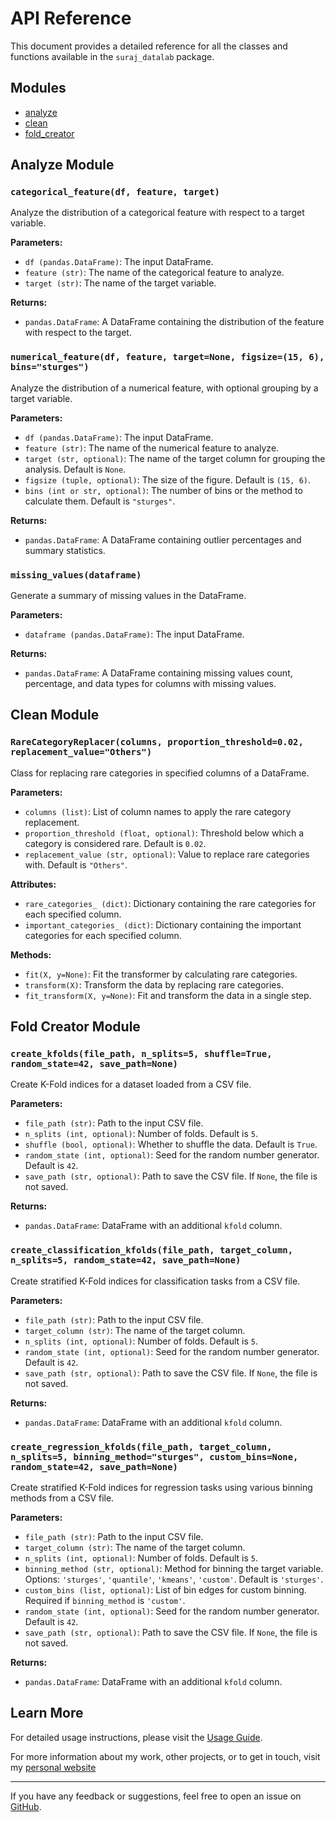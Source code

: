 # API Reference

This document provides a detailed reference for all the classes and functions available in the `suraj_datalab` package.

## Modules

- [analyze](#analyze-module)
- [clean](#clean-module)
- [fold_creator](#fold_creator-module)

## Analyze Module

### `categorical_feature(df, feature, target)`

Analyze the distribution of a categorical feature with respect to a target variable.

**Parameters:**

- `df (pandas.DataFrame)`: The input DataFrame.
- `feature (str)`: The name of the categorical feature to analyze.
- `target (str)`: The name of the target variable.

**Returns:**

- `pandas.DataFrame`: A DataFrame containing the distribution of the feature with respect to the target.

### `numerical_feature(df, feature, target=None, figsize=(15, 6), bins="sturges")`

Analyze the distribution of a numerical feature, with optional grouping by a target variable.

**Parameters:**

- `df (pandas.DataFrame)`: The input DataFrame.
- `feature (str)`: The name of the numerical feature to analyze.
- `target (str, optional)`: The name of the target column for grouping the analysis. Default is `None`.
- `figsize (tuple, optional)`: The size of the figure. Default is `(15, 6)`.
- `bins (int or str, optional)`: The number of bins or the method to calculate them. Default is `"sturges"`.

**Returns:**

- `pandas.DataFrame`: A DataFrame containing outlier percentages and summary statistics.

### `missing_values(dataframe)`

Generate a summary of missing values in the DataFrame.

**Parameters:**

- `dataframe (pandas.DataFrame)`: The input DataFrame.

**Returns:**

- `pandas.DataFrame`: A DataFrame containing missing values count, percentage, and data types for columns with missing values.

## Clean Module

### `RareCategoryReplacer(columns, proportion_threshold=0.02, replacement_value="Others")`

Class for replacing rare categories in specified columns of a DataFrame.

**Parameters:**

- `columns (list)`: List of column names to apply the rare category replacement.
- `proportion_threshold (float, optional)`: Threshold below which a category is considered rare. Default is `0.02`.
- `replacement_value (str, optional)`: Value to replace rare categories with. Default is `"Others"`.

**Attributes:**

- `rare_categories_ (dict)`: Dictionary containing the rare categories for each specified column.
- `important_categories_ (dict)`: Dictionary containing the important categories for each specified column.

**Methods:**

- `fit(X, y=None)`: Fit the transformer by calculating rare categories.
- `transform(X)`: Transform the data by replacing rare categories.
- `fit_transform(X, y=None)`: Fit and transform the data in a single step.

## Fold Creator Module

### `create_kfolds(file_path, n_splits=5, shuffle=True, random_state=42, save_path=None)`

Create K-Fold indices for a dataset loaded from a CSV file.

**Parameters:**

- `file_path (str)`: Path to the input CSV file.
- `n_splits (int, optional)`: Number of folds. Default is `5`.
- `shuffle (bool, optional)`: Whether to shuffle the data. Default is `True`.
- `random_state (int, optional)`: Seed for the random number generator. Default is `42`.
- `save_path (str, optional)`: Path to save the CSV file. If `None`, the file is not saved.

**Returns:**

- `pandas.DataFrame`: DataFrame with an additional `kfold` column.

### `create_classification_kfolds(file_path, target_column, n_splits=5, random_state=42, save_path=None)`

Create stratified K-Fold indices for classification tasks from a CSV file.

**Parameters:**

- `file_path (str)`: Path to the input CSV file.
- `target_column (str)`: The name of the target column.
- `n_splits (int, optional)`: Number of folds. Default is `5`.
- `random_state (int, optional)`: Seed for the random number generator. Default is `42`.
- `save_path (str, optional)`: Path to save the CSV file. If `None`, the file is not saved.

**Returns:**

- `pandas.DataFrame`: DataFrame with an additional `kfold` column.

### `create_regression_kfolds(file_path, target_column, n_splits=5, binning_method="sturges", custom_bins=None, random_state=42, save_path=None)`

Create stratified K-Fold indices for regression tasks using various binning methods from a CSV file.

**Parameters:**

- `file_path (str)`: Path to the input CSV file.
- `target_column (str)`: The name of the target column.
- `n_splits (int, optional)`: Number of folds. Default is `5`.
- `binning_method (str, optional)`: Method for binning the target variable. Options: `'sturges'`, `'quantile'`, `'kmeans'`, `'custom'`. Default is `'sturges'`.
- `custom_bins (list, optional)`: List of bin edges for custom binning. Required if `binning_method` is `'custom'`.
- `random_state (int, optional)`: Seed for the random number generator. Default is `42`.
- `save_path (str, optional)`: Path to save the CSV file. If `None`, the file is not saved.

**Returns:**

- `pandas.DataFrame`: DataFrame with an additional `kfold` column.

## Learn More

For detailed usage instructions, please visit the [Usage Guide](usage.md).

For more information about my work, other projects, or to get in touch, visit my [personal website](https://surajwate.com)

---

If you have any feedback or suggestions, feel free to open an issue on [GitHub](https://github.com/surajwate/DataLab).
